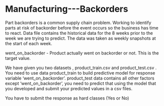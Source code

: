 # Manufacturing---Backorders

Part backorders is a common supply chain problem. Working to identify parts at risk of backorder before the event occurs so the business has time to react. Data file contains the historical data for the 8 weeks prior to the week we are trying to predict. The data was taken as weekly snapshots at the start of each week.

went_on_backorder - Product actually went on backorder or not. This is the target value.

We have given you two datasets , product_train.csv and product_test.csv . You need to use data product_train to build predictive model for response variable ‘went_on_backorder’. product_test data contains all other factors except ‘went_on_backorder’, you need to predict that using the model that you developed and submit your predicted values in a csv files.

You have to submit the response as hard classes (Yes or No)

